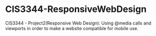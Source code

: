 # CIS3344-ResponsiveWebDesign
CIS3344 - Project2(Responsive Web Design): Using @media calls and viewports in order to make a website compatible for mobile use.
